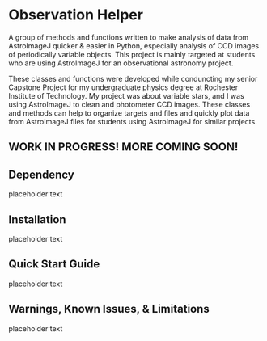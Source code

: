 # Observation Helper
A group of methods and functions written to make analysis of data from AstroImageJ quicker &amp; easier in Python, especially analysis of CCD images of periodically variable objects. This project is mainly targeted at students who are using AstroImageJ for an observational astronomy project.

These classes and functions were developed while conduncting my senior Capstone Project for my undergraduate physics degree at Rochester Institute of Technology. My project was about variable stars, and I was using AstroImageJ to clean and photometer CCD images. These classes and methods can help to organize targets and files and quickly plot data from AstroImageJ files for students using AstroImageJ for similar projects.

## WORK IN PROGRESS! MORE COMING SOON!

## Dependency
placeholder text

## Installation
placeholder text

## Quick Start Guide
placeholder text

## Warnings, Known Issues, &amp; Limitations
placeholder text


